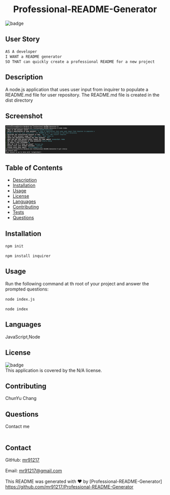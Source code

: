 
<h1 align="center">Professional-README-Generator </h1>
 
![badge](https://img.shields.io/badge/license-N/A-brightgreen)<br />
## User Story
  
```
AS A developer
I WANT a README generator
SO THAT can quickly create a professional README for a new project 
```

## Description
  A node.js application that uses user input from inquirer to populate a README.md file for user repository. The README.md file is created in the dist directory 
## Screenshot
![DeWoody README Generator](./src/ScreenShot-readme-generator.png)
## Table of Contents
- [Description](#description)
- [Installation](#installation)
- [Usage](#usage)
- [License](#license)
- [Languages](#languages)
- [Contributing](#contributing)
- [Tests](#tests)
- [Questions](#questions)
## Installation
  `npm init`
  
  `npm install inquirer`
## Usage
  Run the following command at th root of your project and answer the prompted questions:<br />

  `node index.js`

  `node index`
## Languages
  JavaScript,Node
## License
![badge](https://img.shields.io/badge/license-N/A-brightgreen)
<br />
This application is covered by the N/A license. 
## Contributing
  ChunYu Chang
## Questions
 Contact me<br />
<br />
## Contact
GitHub: [mr91217](https://github.com/mr91217)<br />
<br />
Email: mr91217@gmail.com<br />
<br />
This README was generated with ❤️ by [Professional-README-Generator]
https://github.com/mr91217/Professional-README-Generator
   